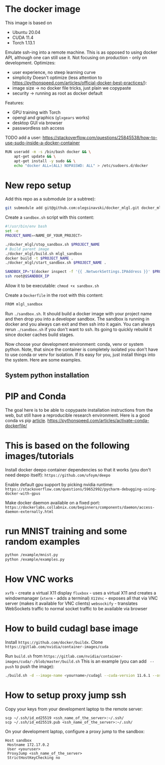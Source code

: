 # The docker image

This image is based on 
 - Ubuntu 20.04
 - CUDA 11.4
 - Torch 1.13.1

Emulate ssh-ing into a remote machine. This is as opposed to using docker API, although one can still use it.
Not focusing on production - only on development. Optimizes:
 - user experience, no steep learning curve
 - simplicity 
Doesn't optimize (less attention to https://pythonspeed.com/articles/official-docker-best-practices/):
 - image size -> no docker file tricks, just plain we copypaste
 - security -> running as root as docker default

Features:
 - GPU training with Torch
 - opengl and graphics (`glxgears` works)
 - desktop GUI via browser
 - passwordless ssh access


TODO add a user:
https://stackoverflow.com/questions/25845538/how-to-use-sudo-inside-a-docker-container

```bash
RUN useradd -m -s /bin/bash docker && \
    apt-get update && \
    apt-get install -y sudo && \
    echo "docker ALL=(ALL) NOPASSWD: ALL" > /etc/sudoers.d/docker
```


# New repo setup

Add this repo as a submodule (or a subtree):
```bash
git submodule add git@github.com:olegsinavski/docker_mlgl.git docker_mlgl
```

Create a `sandbox.sh` script with this content:
```bash
#!/usr/bin/env bash
set -e
PROJECT_NAME=<NAME_OF_YOUR_PROJECT>

./docker_mlgl/stop_sandbox.sh $PROJECT_NAME
# Build parent image
./docker_mlgl/build.sh mlgl_sandbox
docker build -t $PROJECT_NAME .
./docker_mlgl/start_sandbox.sh $PROJECT_NAME .

SANDBOX_IP="$(docker inspect -f '{{ .NetworkSettings.IPAddress }}' $PROJECT_NAME)"
ssh root@$SANDBOX_IP
```
Allow it to be executable: `chmod +x sandbox.sh`

Create a `Dockerfile` in the root with this content:
```bash
FROM mlgl_sandbox
```

Run `./sandbox.sh`. It should build a docker image with your project name and then drop you into a developer sandbox.
The sandbox is running in docker and you always can exit and then ssh into it again. 
You can always rerun `./sandbox.sh` if you don't want to ssh. Its going to quickly rebuild it since docker caches build stages.

Now choose your development environment: conda, venv or system python.
Note, that since the container is completely isolated you don't have to use conda or venv for isolation.
If its easy for you, just install things into the system. Here are some examples.

## System python installation


# PIP and Conda

The goal here is to be able to copypaste installation instructions from the web, but still have a reproducible research environment.
Here is a good conda vs pip [article](https://pythonspeed.com/articles/conda-vs-pip/).
https://pythonspeed.com/articles/activate-conda-dockerfile/

# This is based on the following images/tutorials

Install docker deepo container dependencies so that it works (you don't need deepo itself):
`https://github.com/ufoym/deepo`

Enable default gpu support by picking nvidia runtime: 
`https://stackoverflow.com/questions/59652992/pycharm-debugging-using-docker-with-gpus`

Make docker daemon available on a fixed port:
`https://dockerlabs.collabnix.com/beginners/components/daemon/access-daemon-externally.html`

# run MNIST training and some random examples

```bash
python /example/mnist.py
python /example/examples.py
```

# How VNC works
`xvfb` - create a virtual X11 display
`fluxbox` - uses a virtual X11 and creates a windowmanager (`xterm` - adds a terminal)
`X11Vnc` - exposes all that via VNC server (makes it available for VNC clients)
`websockify` - translates WebSockets traffic to normal socket traffic to be available via browser

# How to build cudagl base image
Install `https://github.com/docker/buildx`.
Clone `https://gitlab.com/nvidia/container-images/cuda`

Run `build.sh` from `https://gitlab.com/nvidia/container-images/cuda/-/blob/master/build.sh`
This is an example (you can add ` --push` to push the image):
```bash
./build.sh -d --image-name <yourname>/cudagl --cuda-version 11.6.1 --os ubuntu --os-version 20.04 --arch x86_64 --cudagl
```

# How to setup proxy jump ssh
Copy your keys from your development laptop to the remote server:
```
scp ~/.ssh/id_ed25519 <ssh_name_of_the_server>:~/.ssh/
scp ~/.ssh/id_ed25519.pub <ssh_name_of_the_server>:~/.ssh/
```

On your development laptop, configure a proxy jump to the sandbox:
```
Host sandbox
 Hostname 172.17.0.2
 User <youruser>
 ProxyJump <ssh_name_of_the_server>
 StrictHostKeyChecking no
```



